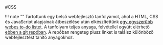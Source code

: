 #CSS

!!! note ""
    Tartottunk egy belső webfejlesztő tanfolyamot, ahol a HTML, CSS és JavaScript alapjainak átbeszélése után elkészítettünk [egy egyszerűbb webes to-do listet](https://stupefied-tesla-750b4f.netlify.app/). A tanfolyam teljes anyaga, felvétellel együtt elérhető [ebben a git repóban](https://git.sch.bme.hu/schdesign/todo-tutorial). A repóban rengeteg plusz linket is találsz különböző webfejlesztést tanító anyagokhoz.
